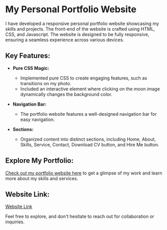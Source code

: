 # My Personal Portfolio Website

I have developed a responsive personal portfolio website showcasing my skills and projects. The front-end of the website is crafted using HTML, CSS, and Javascript. The website is designed to be fully responsive, ensuring a seamless experience across various devices.

## Key Features:

- **Pure CSS Magic:**
  - Implemented pure CSS to create engaging features, such as transitions on my photo.
  - Included an interactive element where clicking on the moon image dynamically changes the background color.

- **Navigation Bar:**
  - The portfolio website features a well-designed navigation bar for easy navigation.

- **Sections:**
  - Organized content into distinct sections, including Home, About, Skills, Service, Contact, Download CV button, and Hire Me button.

## Explore My Portfolio:

[Check out my portfolio website here](#https://silly-centaur-d3d421.netlify.app/) to get a glimpse of my work and learn more about my skills and services.

## Website Link:
<a href="https://silly-centaur-d3d421.netlify.app/">Website Link</a>

Feel free to explore, and don't hesitate to reach out for collaboration or inquiries.
